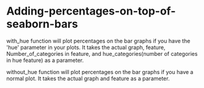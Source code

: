 # Adding-percentages-on-top-of-seaborn-bars

with_hue function will plot percentages on the bar graphs if you have the 'hue' parameter in your plots. It takes the actual graph, feature, Number_of_categories in feature, and hue_categories(number of categories in hue feature) as a parameter.

without_hue function will plot percentages on the bar graphs if you have a normal plot. It takes the actual graph and feature as a parameter.
